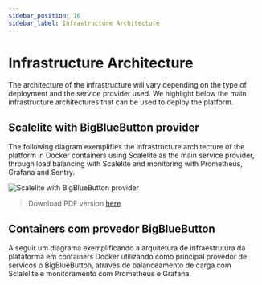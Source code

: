 ```yaml
---
sidebar_position: 16
sidebar_label: Infrastructure Architecture
---
```


# Infrastructure Architecture

The architecture of the infrastructure will vary depending on the type of deployment and the service provider used. We highlight below the main infrastructure architectures that can be used to deploy the platform.

## Scalelite with BigBlueButton provider

The following diagram exemplifies the infrastructure architecture of the platform in Docker containers using Scalelite as the main service provider, through load balancing with Scalelite and monitoring with Prometheus, Grafana and Sentry.

![Scalelite with BigBlueButton provider](/img/infrastructure-architecture/streamwise-vpaas-infrastructure-diagram-scalelite-bbb_v3.jpg)

> Download PDF version [here](/streamwise/streamwise-vpaas-infrastructure-diagram-scalelite-bbb_v3.pdf)

## Containers com provedor BigBlueButton

A seguir um diagrama exemplificando a arquitetura de infraestrutura da plataforma em containers Docker utilizando como principal provedor de servicos o BigBlueButton, através de balanceamento de carga com Sclalelite e monitoramento com Prometheus e Grafana.